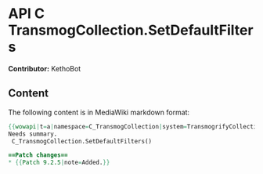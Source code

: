 # API C TransmogCollection.SetDefaultFilters

**Contributor:** KethoBot

## Content

The following content is in MediaWiki markdown format:

```mediawiki
{{wowapi|t=a|namespace=C_TransmogCollection|system=TransmogrifyCollection}}
Needs summary.
 C_TransmogCollection.SetDefaultFilters()

==Patch changes==
* {{Patch 9.2.5|note=Added.}}
```